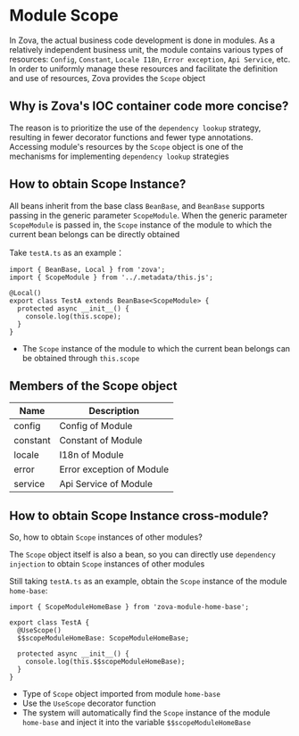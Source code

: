 # Module Scope

In Zova, the actual business code development is done in modules. As a relatively independent business unit, the module contains various types of resources: `Config`, `Constant`, `Locale I18n`, `Error exception`, `Api Service`, etc. In order to uniformly manage these resources and facilitate the definition and use of resources, Zova provides the `Scope` object

## Why is Zova's IOC container code more concise?

The reason is to prioritize the use of the `dependency lookup` strategy, resulting in fewer decorator functions and fewer type annotations. Accessing module's resources by the `Scope` object is one of the mechanisms for implementing `dependency lookup` strategies

## How to obtain Scope Instance?

All beans inherit from the base class `BeanBase`, and `BeanBase` supports passing in the generic parameter `ScopeModule`. When the generic parameter `ScopeModule` is passed in, the `Scope` instance of the module to which the current bean belongs can be directly obtained

Take `testA.ts` as an example：

```typescript{2,5,7}
import { BeanBase, Local } from 'zova';
import { ScopeModule } from '../.metadata/this.js';

@Local()
export class TestA extends BeanBase<ScopeModule> {
  protected async __init__() {
    console.log(this.scope);
  }
}
```

- The `Scope` instance of the module to which the current bean belongs can be obtained through `this.scope`

## Members of the Scope object

| Name     | Description               |
| -------- | ------------------------- |
| config   | Config of Module          |
| constant | Constant of Module        |
| locale   | I18n of Module            |
| error    | Error exception of Module |
| service  | Api Service of Module     |

## How to obtain Scope Instance cross-module?

So, how to obtain `Scope` instances of other modules?

The `Scope` object itself is also a bean, so you can directly use `dependency injection` to obtain `Scope` instances of other modules

Still taking `testA.ts` as an example, obtain the `Scope` instance of the module `home-base`:

```typescript{1,4-5,8}
import { ScopeModuleHomeBase } from 'zova-module-home-base';

export class TestA {
  @UseScope()
  $$scopeModuleHomeBase: ScopeModuleHomeBase;

  protected async __init__() {
    console.log(this.$$scopeModuleHomeBase);
  }
}
```

- Type of `Scope` object imported from module `home-base`
- Use the `UseScope` decorator function
- The system will automatically find the `Scope` instance of the module `home-base` and inject it into the variable `$$scopeModuleHomeBase`
